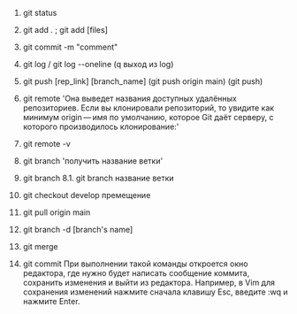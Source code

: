 1. git status
2. git add .  ; git add [files]
3. git commit -m "comment"
4. git log / git log --oneline (q выход из log)
5. git push [rep_link] [branch_name] (git push origin main) (git push)
6. git remote  'Она выведет названия доступных удалённых репозиториев. 
                Если вы клонировали репозиторий, то увидите как минимум origin — имя по умолчанию, 
                которое Git даёт серверу, с которого производилось клонирование:'

6. git remote -v
7. git branch 'получить название ветки'

8. git branch 
8.1. git branch название ветки
9. git checkout develop премещение
10. git pull origin main
11. git branch -d [branch's name]
11. git merge 
12. git commit При выполнении такой команды откроется окно редактора, где нужно будет написать сообщение коммита, сохранить изменения и выйти из редактора. Например, в Vim для сохранения изменений нажмите сначала клавишу Esc, введите :wq и нажмите Enter.
